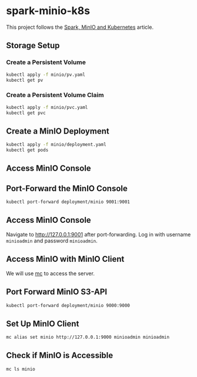 # spark-minio-k8s

This project follows the [Spark, MinIO and Kubernetes](https://blog.min.io/spark-minio-kubernetes/) article.

## Storage Setup

### Create a Persistent Volume

```bash
kubectl apply -f minio/pv.yaml
kubectl get pv
```

### Create a Persistent Volume Claim

```bash
kubectl apply -f minio/pvc.yaml
kubectl get pvc
```

## Create a MinIO Deployment

```bash
kubectl apply -f minio/deployment.yaml
kubectl get pods
```

## Access MinIO Console

## Port-Forward the MinIO Console

```bash
kubectl port-forward deployment/minio 9001:9001
```

## Access MinIO Console

Navigate to http://127.0.0.1:9001 after port-forwarding. Log in with username `minioadmin` and password `minioadmin`.

## Access MinIO with MinIO Client

We will use [mc](https://min.io/docs/minio/linux/reference/minio-mc.html) to access the server.

## Port Forward MinIO S3-API

```bash
kubectl port-forward deployment/minio 9000:9000
```

## Set Up MinIO Client

```bash
mc alias set minio http://127.0.0.1:9000 minioadmin minioadmin
```

## Check if MinIO is Accessible

```bash
mc ls minio
```